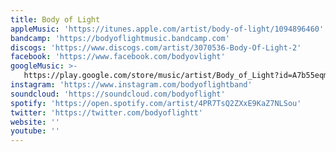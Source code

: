 ```yaml
---
title: Body of Light
appleMusic: 'https://itunes.apple.com/artist/body-of-light/1094896460'
bandcamp: 'https://bodyoflightmusic.bandcamp.com'
discogs: 'https://www.discogs.com/artist/3070536-Body-Of-Light-2'
facebook: 'https://www.facebook.com/bodyovlight'
googleMusic: >-
   https://play.google.com/store/music/artist/Body_of_Light?id=A7b55eqmrjwbjjrzwky45hyjcl4
instagram: 'https://www.instagram.com/bodyoflightband'
soundcloud: 'https://soundcloud.com/bodyoflight'
spotify: 'https://open.spotify.com/artist/4PR7TsQ2ZXxE9KaZ7NLSou'
twitter: 'https://twitter.com/bodyoflightt'
website: ''
youtube: ''
---
```

